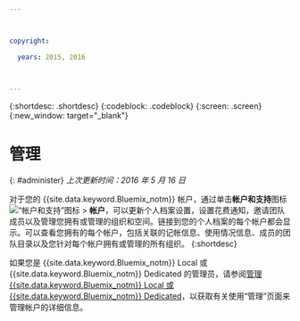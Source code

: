 ```yaml
---



copyright:

  years: 2015, 2016



---
```


{:shortdesc: .shortdesc}
{:codeblock: .codeblock}
{:screen: .screen}
{:new_window: target="_blank"}

<!-- staging only content beginning -->

# 管理
{: #administer}
*上次更新时间：2016 年 5 月 16 日*

对于您的 {{site.data.keyword.Bluemix_notm}} 帐户，通过单击**帐户和支持**图标 ![“帐户和支持”图标](../admin/images/account_support.svg) &gt; **帐户**，可以更新个人档案设置，设置花费通知，邀请团队成员以及管理您拥有或管理的组织和空间。链接到您的个人档案的每个帐户都会显示。可以查看您拥有的每个帐户，包括关联的记帐信息、使用情况信息、成员的团队目录以及您针对每个帐户拥有或管理的所有组织。
{:shortdesc}

如果您是 {{site.data.keyword.Bluemix_notm}} Local 或 {{site.data.keyword.Bluemix_notm}} Dedicated 的管理员，请参阅[管理 {{site.data.keyword.Bluemix_notm}} Local 或 {{site.data.keyword.Bluemix_notm}} Dedicated](index.html#mng)，以获取有关使用“管理”页面来管理帐户的详细信息。


